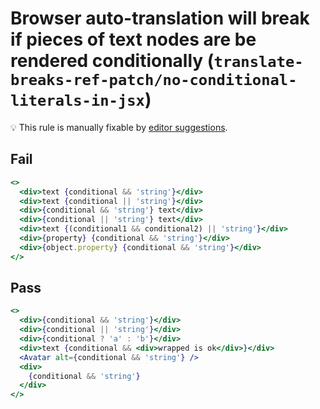 # Browser auto-translation will break if pieces of text nodes are be rendered conditionally (`translate-breaks-ref-patch/no-conditional-literals-in-jsx`)

💡 This rule is manually fixable by [editor suggestions](https://eslint.org/docs/developer-guide/working-with-rules#providing-suggestions).

<!-- end auto-generated rule header -->

## Fail

```jsx
<>
  <div>text {conditional && 'string'}</div>
  <div>text {conditional || 'string'}</div>
  <div>{conditional && 'string'} text</div>
  <div>{conditional || 'string'} text</div>
  <div>text {(conditional1 && conditional2) || 'string'}</div>
  <div>{property} {conditional && 'string'}</div>
  <div>{object.property} {conditional && 'string'}</div>
</>
```

## Pass

```jsx
<>
  <div>{conditional && 'string'}</div>
  <div>{conditional || 'string'}</div>
  <div>{conditional ? 'a' : 'b'}</div>
  <div>text {conditional && <div>wrapped is ok</div>}</div>
  <Avatar alt={conditional && 'string'} />
  <div>
    {conditional && 'string'}
  </div>
</>
```
